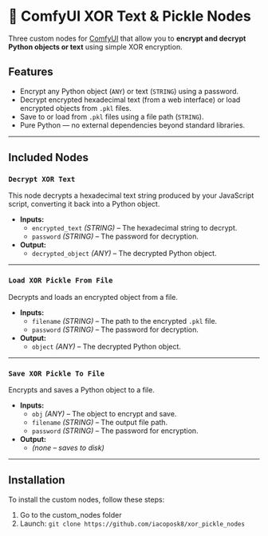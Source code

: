 # 🔐 ComfyUI XOR Text & Pickle Nodes

Three custom nodes for [ComfyUI](https://github.com/comfyanonymous/ComfyUI) that allow you to **encrypt and decrypt Python objects or text** using simple XOR encryption.

## Features

* Encrypt any Python object (`ANY`) or text (`STRING`) using a password.
* Decrypt encrypted hexadecimal text (from a web interface) or load encrypted objects from `.pkl` files.
* Save to or load from `.pkl` files using a file path (`STRING`).
* Pure Python — no external dependencies beyond standard libraries.

---

## Included Nodes

### `Decrypt XOR Text`
This node decrypts a hexadecimal text string produced by your JavaScript script, converting it back into a Python object.
* **Inputs:**
    * `encrypted_text` *(STRING)* – The hexadecimal string to decrypt.
    * `password` *(STRING)* – The password for decryption.
* **Output:**
    * `decrypted_object` *(ANY)* – The decrypted Python object.

---

### `Load XOR Pickle From File`
Decrypts and loads an encrypted object from a file.
* **Inputs:**
    * `filename` *(STRING)* – The path to the encrypted `.pkl` file.
    * `password` *(STRING)* – The password for decryption.
* **Output:**
    * `object` *(ANY)* – The decrypted Python object.

---

### `Save XOR Pickle To File`
Encrypts and saves a Python object to a file.
* **Inputs:**
    * `obj` *(ANY)* – The object to encrypt and save.
    * `filename` *(STRING)* – The output file path.
    * `password` *(STRING)* – The password for encryption.
* **Output:**
    * *(none – saves to disk)*

---

## Installation

To install the custom nodes, follow these steps:

1.  Go to the custom_nodes folder
2.  Launch: `git clone https://github.com/iacoposk8/xor_pickle_nodes`
